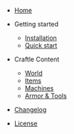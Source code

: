 - [Home](/)
  
- Getting started

  - [Installation](installation.md)
  - [Quick start](quickstart.md)

- Craftle Content
  
  - [World](world.md)
  - [Items](items.md)
  - [Machines](machines.md)
  - [Armor & Tools](tool.md)
  
- [Changelog](changelog.md)
- [License](LICENSE.md)